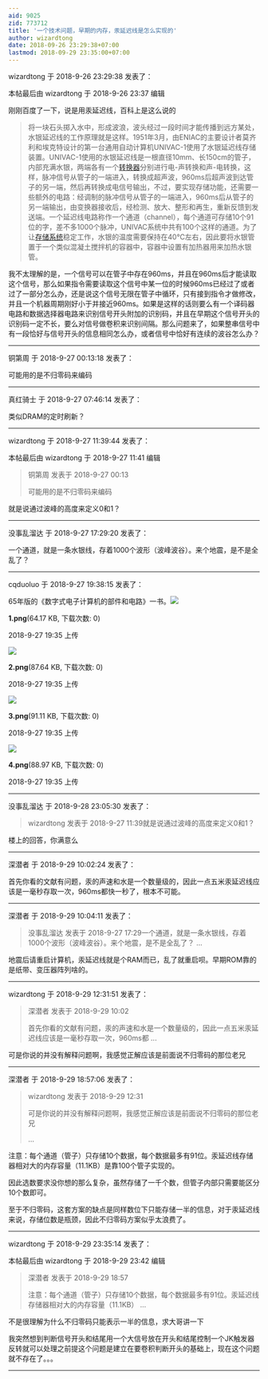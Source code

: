 ```yaml
---
aid: 9025
zid: 773712
title: '一个技术问题，早期的内存，汞延迟线是怎么实现的'
author: wizardtong
date: 2018-09-26 23:29:38+07:00
lastmod: 2018-09-29 23:35:00+07:00
---
```


wizardtong 于 2018-9-26 23:29:38 发表了：

本帖最后由 wizardtong 于 2018-9-26 23:37 编辑 

刚刚百度了一下，说是用汞延迟线，百科上是这么说的


> 
> 将一块石头掷入水中，形成波浪，波头经过一段时间才能传播到远方某处，水银延迟线的工作原理就是这样。1951年3月，由ENIAC的主要设计者莫齐利和埃克特设计的第一台通用自动计算机UNIVAC-1使用了水银延迟线存储装置。UNIVAC-1使用的水银延迟线是一根直径10mm、长150cm的管子，内部充满水银，两端各有一个[转换器](https://baike.baidu.com/item/%E8%BD%AC%E6%8D%A2%E5%99%A8)分别进行电-声转换和声-电转换，这样，脉冲信号从管子的一端进入，转换成超声波，960ms后超声波到达管子的另一端，然后再转换成电信号输出，不过，要实现存储功能，还需要一些额外的电路：经调制的脉冲信号从管子的一端进入，960ms后从管子的另一端输出，由变换器接收后，经检测、放大、整形和再生，重新反馈到发送端。一个延迟线电路称作一个通道（channel），每个通道可存储10个91位的字，差不多1000个脉冲，UNIVAC系统中共有100个这样的通道。为了让[存储系统](https://baike.baidu.com/item/%E5%AD%98%E5%82%A8%E7%B3%BB%E7%BB%9F)稳定工作，水银的温度需要保持在40℃左右，因此要将水银管置于一个类似混凝土搅拌机的容器中，容器中设置有加热器用来加热水银管。



我不太理解的是，一个信号可以在管子中存在960ms，并且在960ms后才能读取这个信号，那么如果指令需要读取这个信号中某一位的时候960ms已经过了或者过了一部分怎么办，还是说这个信号无限在管子中循环，只有接到指令才做修改，并且一个机器周期刚好小于并接近960ms。如果是这样的话则要么有一个译码器电路和数据选择器电路来识别信号开头附加的识别码，并且在早期这个信号开头的识别码一定不长，要么对信号做卷积来识别间隔。那么问题来了，如果整串信号中有一段恰好与信号开头的信息相同怎么办，或者信号中恰好有连续的波谷怎么办？

---------

铜第周 于 2018-9-27 00:13:18 发表了：

可能用的是不归零码来编码

---------

真红骑士 于 2018-9-27 07:46:14 发表了：

类似DRAM的定时刷新？

---------

wizardtong 于 2018-9-27 11:39:44 发表了：

本帖最后由 wizardtong 于 2018-9-27 11:41 编辑 


> 
> 铜第周 发表于 2018-9-27 00:13
> 
> 可能用的是不归零码来编码



就是说通过波峰的高度来定义0和1？

---------

没事乱溜达 于 2018-9-27 17:29:20 发表了：

一个通道，就是一条水银线，存着1000个波形（波峰波谷）。来个地震，是不是全乱了？

---------

cqduoluo 于 2018-9-27 19:38:15 发表了：

65年版的《数字式电子计算机的部件和电路》一书。![](https://cdn.jsdelivr.net/gh/lzjluzijie/beichao@main/img/193550xq9u0ifzgg4iuqrf.png)



**1.png**(64.17 KB, 下载次数: 0)



2018-9-27 19:35 上传



![](https://cdn.jsdelivr.net/gh/lzjluzijie/beichao@main/img/193551jjjvxzovuq1xaoap.png)



**2.png**(87.64 KB, 下载次数: 0)



2018-9-27 19:35 上传



![](https://cdn.jsdelivr.net/gh/lzjluzijie/beichao@main/img/193551p1caqffqgeibymfm.png)



**3.png**(91.11 KB, 下载次数: 0)



2018-9-27 19:35 上传



![](https://cdn.jsdelivr.net/gh/lzjluzijie/beichao@main/img/193552q9ej7x5lwl563ur5.png)



**4.png**(88.97 KB, 下载次数: 0)



2018-9-27 19:35 上传

---------

没事乱溜达 于 2018-9-28 23:05:30 发表了：

> wizardtong 发表于 2018-9-27 11:39就是说通过波峰的高度来定义0和1？



楼上的回答，你满意么

---------

深潜者 于 2018-9-29 10:02:24 发表了：

首先你看的文献有问题，汞的声速和水是一个数量级的，因此一点五米汞延迟线应该是一毫秒存取一次，960ms都快一秒了，根本不可能。

---------

深潜者 于 2018-9-29 10:04:11 发表了：

> 没事乱溜达 发表于 2018-9-27 17:29一个通道，就是一条水银线，存着1000个波形（波峰波谷）。来个地震，是不是全乱了？ ...



地震后请重启计算机，汞延迟线就是个RAM而已，乱了就重启呗。早期ROM靠的是纸带、变压器阵列啥的。

---------

wizardtong 于 2018-9-29 12:31:51 发表了：

> 深潜者 发表于 2018-9-29 10:02
> 
> 首先你看的文献有问题，汞的声速和水是一个数量级的，因此一点五米汞延迟线应该是一毫秒存取一次，960ms都 ...



可是你说的并没有解释问题啊，我感觉正解应该是前面说不归零码的那位老兄

---------

深潜者 于 2018-9-29 18:57:06 发表了：

> wizardtong 发表于 2018-9-29 12:31
> 
> 可是你说的并没有解释问题啊，我感觉正解应该是前面说不归零码的那位老兄
> 
> ...



注意：每个通道（管子）只存储10个数据，每个数据最多有91位。汞延迟线存储器相对大的内存容量（11.1KB）是靠100个管子实现的。

因此选数要求没你想的那么复杂，虽然存储了一千个数，但管子内部只需要能区分10个数即可。

至于不归零码，这套方案的缺点是同样数位下只能存储一半的信息，对于汞延迟线来说，存储位数是瓶颈，因此不归零码方案似乎太浪费了。

---------

wizardtong 于 2018-9-29 23:35:14 发表了：

本帖最后由 wizardtong 于 2018-9-29 23:42 编辑 


> 
> 深潜者 发表于 2018-9-29 18:57
> 
> 注意：每个通道（管子）只存储10个数据，每个数据最多有91位。汞延迟线存储器相对大的内存容量（11.1KB） ...



不是很理解为什么不归零码只能表示一半的信息，求大哥讲一下

我突然想到判断信号开头和结尾用一个大信号放在开头和结尾控制一个JK触发器反转就可以处理之前提这个问题是建立在要卷积判断开头的基础上，现在这个问题就不存在了。。。

---------

